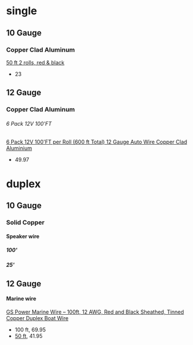 # single
## 10 Gauge

### Copper Clad Aluminum
[50 ft 2 rolls, red & black](https://www.amazon.com/Gauge-Ground-Primary-Stranded-Copper/dp/B01C7O7Z68)
- 23

## 12 Gauge
### Copper Clad Aluminum
###### 6 Pack 12V 100'FT
[6 Pack 12V 100'FT per Roll (600 ft Total) 12 Gauge Auto Wire Copper Clad Aluminium](https://www.amazon.com/Gauge-Combo-Copper-Aluminium-Voltage/dp/B088QM6SHH)
- 49.97

# duplex
## 10 Gauge
### Solid Copper
#### Speaker wire
##### 100'

##### 25'

## 12 Gauge
#### Marine wire
[GS Power Marine Wire – 100ft, 12 AWG, Red and Black Sheathed, Tinned Copper Duplex Boat Wire](https://www.amazon.com/GS-Power-Marine-Wire-Sheathed/dp/B0799HXMDQ)
- 100 ft, 69.95
- [50 ft](https://www.amazon.com/GS-Power-Marine-Wire-Sheathed/dp/B0799K17WS), 41.95
